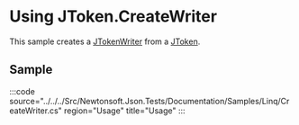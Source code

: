 ﻿# Using JToken.CreateWriter

This sample creates a [JTokenWriter](/api/newtonsoft/json/linq/jtokenwriter/) from a [JToken](/api/newtonsoft/json/linq/jtoken/).

## Sample

:::code source="../../../Src/Newtonsoft.Json.Tests/Documentation/Samples/Linq/CreateWriter.cs" region="Usage" title="Usage" :::
